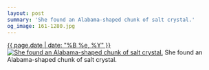 ```yaml
---
layout: post
summary: 'She found an Alabama-shaped chunk of salt crystal.'
og_image: 161-1280.jpg
---
```


<p>
  <time><a href="/161">{{ page.date | date: "%B %e, %Y" }}</a></time>
  <a href="/161"><img src="{{ site.assets_url }}/161-640.jpg" srcset="{{ site.assets_url }}/161-1280.jpg 1280w, {{ site.assets_url }}/161-960.jpg 960w, {{ site.assets_url }}/161-640.jpg 640w, {{ site.assets_url }}/161-320.jpg 320w" sizes="(min-width: 700px) 50vw, calc(100vw - 2rem)" alt="She found an Alabama-shaped chunk of salt crystal." /></a>
  <span>She found an Alabama-shaped chunk of salt crystal.</span>
</p>

